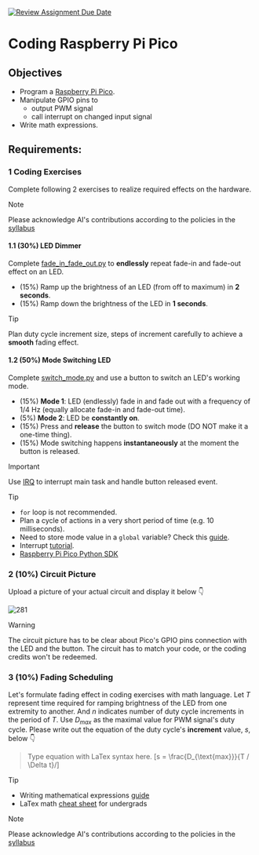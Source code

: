 [![Review Assignment Due Date](https://classroom.github.com/assets/deadline-readme-button-22041afd0340ce965d47ae6ef1cefeee28c7c493a6346c4f15d667ab976d596c.svg)](https://classroom.github.com/a/MoSxkwc_)
# Coding Raspberry Pi Pico

## Objectives
- Program a [Raspberry Pi Pico](https://www.raspberrypi.com/documentation/microcontrollers/pico-series.html).
- Manipulate GPIO pins to
  - output PWM signal
  - call interrupt on changed input signal
- Write math expressions. 

## Requirements:
### 1 Coding Exercises
Complete following 2 exercises to realize required effects on the hardware.
> [!NOTE]
> Please acknowledge AI's contributions according to the policies in the [syllabus](https://linzhanguca.github.io/_docs/robotics1-2025/syllabus.pdf)

#### 1.1 (30%) LED Dimmer
Complete [fade_in_fade_out.py](/fade_in_fade_out.py) to **endlessly** repeat fade-in and fade-out effect on an LED.
- (15%) Ramp up the brightness of an LED (from off to maximum) in **2 seconds**.
- (15%) Ramp down the brightness of the LED in **1 seconds**.
> [!TIP]
> Plan duty cycle increment size, steps of increment carefully to achieve a **smooth** fading effect.

#### 1.2 (50%) Mode Switching LED
Complete [switch_mode.py](/switch_mode.py) and use a button to switch an LED's working mode.
- (15%) **Mode 1**: LED (endlessly) fade in and fade out with a frequency of 1/4 Hz (equally allocate fade-in and fade-out time). 
- (5%) **Mode 2**: LED be **constantly on**.
- (15%) Press and **release** the button to switch mode (DO NOT make it a one-time thing). 
- (15%) Mode switching happens **instantaneously** at the moment the button is released.
> [!IMPORTANT]
> Use [IRQ](https://docs.micropython.org/en/latest/library/machine.Pin.html#machine.Pin.irq) to interrupt main task and handle button released event.

> [!TIP]
> - `for` loop is not recommended. 
> - Plan a cycle of actions in a very short period of time (e.g. 10 milliseconds).
> - Need to store mode value in a `global` variable? Check this [guide](https://www.w3schools.com/python/python_variables_global.asp).
> - Interrupt [tutorial](https://randomnerdtutorials.com/raspberry-pi-pico-interrupts-micropython/).
> - [Raspberry Pi Pico Python SDK](https://datasheets.raspberrypi.com/pico/raspberry-pi-pico-python-sdk.pdf)

### 2 (10%) Circuit Picture
Upload a picture of your actual circuit and display it below 👇

![281](https://github.com/user-attachments/assets/e174dbe0-acef-4122-ac06-92aea3f3719d)


> [!WARNING]
> The circuit picture has to be clear about Pico's GPIO pins connection with the LED and the button.
> The circuit has to match your code, or the coding credits won't be redeemed.

### 3 (10%) Fading Scheduling
Let's formulate fading effect in coding exercises with math language. 
Let $T$ represent time required for ramping brightness of the LED from one extremity to another.
And $n$ indicates number of duty cycle increments in the period of $T$.
Use $D_{max}$ as the maximal value for PWM signal's duty cycle.
Please write out the equation of the duty cycle's **increment** value, $s$, below :point_down:

> Type equation with LaTex syntax here.
> [s = \frac{D_{\text{max}}}{T / \Delta t}/]

> [!TIP]
> - Writing mathematical expressions [guide](https://docs.github.com/en/get-started/writing-on-github/working-with-advanced-formatting/writing-mathematical-expressions)
> - LaTex math [cheat sheet](https://tug.ctan.org/info/undergradmath/undergradmath.pdf) for undergrads

> [!NOTE]
> Please acknowledge AI's contributions according to the policies in the [syllabus](https://linzhanguca.github.io/_docs/robotics1-2025/syllabus.pdf)
